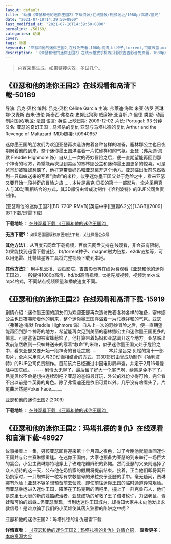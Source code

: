 ```yaml
---
layout: default
title: '动漫《亚瑟和他的迷你王国2》下载资源/在线播放/视频地址/1080p/高清/蓝光'
date: "2021-07-10T14:39:50+0800"
last_modified_at: "2021-07-10T14:39:50+0800"
permalink: /50169/
categories: 动漫
cover:
tags: 动漫
keywords: '亚瑟和他的迷你王国2,在线免费看,1080p高清,bt种子,torrent,百度云盘,magnet,磁力链,迅雷下载资源'
description: '《亚瑟和他的迷你王国2》在线云播放手机西瓜影院吉吉影音免费看，1080p高清bd/hd未删减完整版和tc抢先枪版，mkv/mp4格式，附带bt/torrent种子、magnet/磁力链、百度云盘、网盘资源迅雷下载链接'
---
```


>内容采集生成，如果链接失效，多试几个。


## 《亚瑟和他的迷你王国2》在线观看和高清下载-50169

导演: 吕克·贝松 编剧: 吕克·贝松 Céline Garcia 主演: 弗莱迪·海默 米亚·法罗 赛琳娜·戈麦斯 吉米·法伦 斯泰西·弗格森 史努比狗狗 威廉姆·亚当斯 卢·里德 类型: 动画 制片国家/地区: 法国 语言: 英语 上映日期: 2009-12-02 片长: Portugal: 93 分钟 又名: 亚瑟的奇幻王国：马塔杀的复仇 亚瑟与马塔札德的复仇 Arthur and the Revenge of Maltazard IMDb链接: tt0940657

迷你墨王国的朋友们为欢迎亚瑟再次造访做着各种各样的准备，塞林娜公主也日夜期盼着他的到来，整个迷你墨王国洋溢着一片忙碌祥和的气氛。亚瑟（弗莱迪·海默 Freddie Highmore 饰）自从上一次的奇妙冒险之后，便一直期望能再回到那个神奇的地方，希望能再次见到美丽的塞林娜公主和迷你墨王国更多的惊喜。可是爸爸却被蜜蜂惹恼了，他打算带着妈妈和亚瑟离开这个地方。亚瑟临出发前忽然收到一只蜘蛛送来的写着“救命”的米粒，似乎迷你墨王国又处于危险之中，看来亚瑟又要开始一段神奇的冒险之旅…… 本片是吕克·贝松的第十一部影片，全片采用真人与3D动画相结合的方式，其3D部份由曾成功制作《哈利波特》的BUF公司负责制作。


[亚瑟和他的迷你王国2][BD-720P-RMVB][英语中字][豆瓣6.2分][1.3GB][2009][BT下载/迅雷下载]

**下载地址**： [在线观看下载 《亚瑟和他的迷你王国2》](https://www.btdx8.com/torrent/arthur_et_la_vengeance_de_maltazard_2009.html) 


**无法下载?**：`如果迅雷因版权原因无法下载，关注微信公众号 `

**其他方法1**：从百度云网盘下载视频，百度云网盘支持在线观看，非会员有限制，如果能找到迅雷下载链接、bt/torrent种子、magnet磁力链接、e2dk链接等，可以用迅雷、比特彗星等工具将完整视频下载到本地。

**其他方法2**：用手机云播、西瓜影院、吉吉影音等在线免费观看《亚瑟和他的迷你王国2》，一般提供1080p高清、hd/bd高清视频、tc抢先版视频，视频为mkv或mp4格式，不同站点视频质量和播放速度不同。


## 《亚瑟和他的迷你王国2》在线观看和高清下载-15919

剧情介绍：迷你墨王国的朋友们为欢迎亚瑟再次造访做着各种各样的准备，塞林娜公主也日夜期盼着他的到来，整个迷你墨王国洋溢着一片忙碌祥和的气氛。亚瑟（弗莱迪·海默 Freddie Highmore 饰）自从上一次的奇妙冒险之后，便一直期望能再回到那个神奇的地方，希望能再次见到美丽的塞林娜公主和迷你墨王国更多的惊喜。可是爸爸却被蜜蜂惹恼了，他打算带着妈妈和亚瑟离开这个地方。亚瑟临出发前忽然收到一只蜘蛛送来的写着“救命”的米粒，似乎迷你墨王国又处于危险之中，看来亚瑟又要开始一段神奇的冒险之旅……  　　本片是吕克·贝松的第十一部影片，全片采用真人与3D动画相结合的方式，其3D部份由曾成功制作《哈利波特》的BUF公司负责制作。目前该片已经通过中国电影局审查，并定于2月16号登陆中国院线。 ----- 剧情太无聊了，最后留了好大一个尾巴啊，续集是免不了了。吕克贝松不会是想拍连续剧吧？亚瑟的爸妈最好玩，外公的戏份少得可怜，完全看不出以前是个英勇的角色。除了弗雷迪还是依旧可爱以外，几乎没有啥看头了。片尾曲居然是Poker Face。。。。。


亚瑟和他的迷你王国2 (2009)

**下载地址**： [在线观看下载 《亚瑟和他的迷你王国2》](https://www.btbtdy.me/btdy/dy4338.html) 


## 《亚瑟和他的迷你王国2：玛塔扎德的复仇》在线观看和高清下载-48927

故事接着上一集，男孩亚瑟即将迎来第十个月圆之夜色，过了今晚他就能重回迷你王国并与公主赛琳娜重逢。在迷你王国内，大家也预备为亚瑟的到来举行一场巨大的宴会，小公主赛琳娜特地穿上了玫瑰花瓣辫织的彩裙。然而亚瑟的父亲则选择了众人期待的这一天，公布他在奶奶家的假期将提前结束。接着，正当他们即将离开奶奶家时，一只蜘蛛将一粒写有求救信号的米粒交予亚瑟的手中。毫无疑问，赛琳娜有危险！亚瑟不容多想预备前去营救，即使前往迷你王国的临时通道异常艰险。而亚瑟幸运进入迷你王国，降落在了玛克斯的酒吧里，撞上了一群克鲁布人，他们是这里七大洲的新的残酷统治者，亚瑟成功的解救了王子倍塔枚许，力战老鼠，青蛙和可怕的蜘蛛…但亚瑟发现，当到达迷你王国城内，却得知大家并未向他发出求救信号！是谁欺骗了我们的小英雄使其落入狡猾的陷阱之中呢？


亚瑟和他的迷你王国2：玛塔扎德的复仇迅雷下载

**详情查看**： [《亚瑟和他的迷你王国2：玛塔扎德的复仇》详情介绍](/movie/48927/)， **查看更多**：[本站资源大全](/movie/t/all/)

